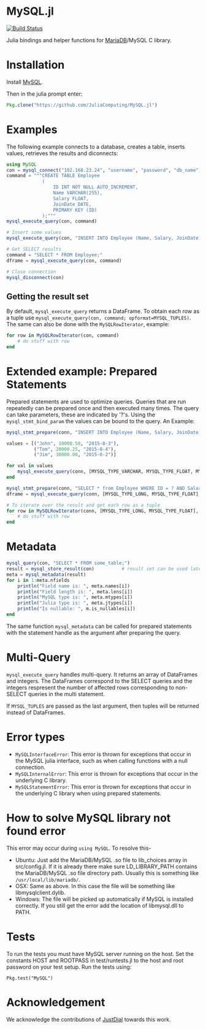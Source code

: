 MySQL.jl
======

[![Build Status](https://travis-ci.org/JuliaDB/MySQL.jl.svg?branch=master)](https://travis-ci.org/JuliaDB/MySQL.jl)

Julia bindings and helper functions for [MariaDB](https://mariadb.org/)/MySQL C library.

# Installation

Install [MySQL](http://dev.mysql.com/doc/refman/5.7/en/installing.html).

Then in the julia prompt enter:
```julia
Pkg.clone("https://github.com/JuliaComputing/MySQL.jl")
```

# Examples

The following example connects to a database, creates a table, inserts values,
 retrieves the results and diconnects:

```julia
using MySQL
con = mysql_connect("192.168.23.24", "username", "password", "db_name")
command = """CREATE TABLE Employee
             (
                 ID INT NOT NULL AUTO_INCREMENT,
                 Name VARCHAR(255),
                 Salary FLOAT,
                 JoinDate DATE,
                 PRIMARY KEY (ID)
             );"""
mysql_execute_query(con, command)

# Insert some values
mysql_execute_query(con, "INSERT INTO Employee (Name, Salary, JoinDate) values ("John", 25000.00, '2015-12-12'), ("Sam", 35000.00, '2012-18-17), ("Tom", 50000.00, '2013-12-14');")

# Get SELECT results
command = "SELECT * FROM Employee;"
dframe = mysql_execute_query(con, command)

# Close connection
mysql_disconnect(con)
```

## Getting the result set

By default, `mysql_execute_query` returns a DataFrame.  To obtain each row as a tuple use `mysql_execute_query(con, command; opformat=MYSQL_TUPLES)`.  The same can also be done with the `MySQLRowIterator`, example:

```julia
for row in MySQLRowIterator(con, command)
    # do stuff with row
end
```

# Extended example: Prepared Statements

Prepared statements are used to optimize queries.  Queries that are run repeatedly can be
 prepared once and then executed many times.  The query can take parameters, these are
 indicated by '?'s. Using the `mysql_stmt_bind_param` the values can be bound to the query.
 An Example:

```julia
mysql_stmt_prepare(conn, "INSERT INTO Employee (Name, Salary, JoinDate) values (?, ?, ?);")

values = [("John", 10000.50, "2015-8-3"),
          ("Tom", 20000.25, "2015-8-4"),
          ("Jim", 30000.00, "2015-6-2")]

for val in values
    mysql_execute_query(conn, [MYSQL_TYPE_VARCHAR, MYSQL_TYPE_FLOAT, MYSQL_TYPE_DATE], val)
end

mysql_stmt_prepare(conn, "SELECT * from Employee WHERE ID = ? AND Salary > ?")
dframe = mysql_execute_query(conn, [MYSQL_TYPE_LONG, MYSQL_TYPE_FLOAT], [5, 35000.00])

# To iterate over the result and get each row as a tuple
for row in MySQLRowIterator(conn, [MYSQL_TYPE_LONG, MYSQL_TYPE_FLOAT], [5, 35000.00])
    # do stuff with row
end
```

# Metadata

```julia
mysql_query(con, "SELECT * FROM some_table;")
result = mysql_store_result(con)          # result set can be used later to retrieve values.
meta = mysql_metadata(result)
for i in 1:meta.nfields
    println("Field name is: ", meta.names[i])
    println("Field length is: ", meta.lens[i])
    println("MySQL type is: ", meta.mtypes[i])
    println("Julia type is: ", meta.jtypes[i])
    println("Is nullable: ", m.is_nullables[i])
end
```

The same function `mysql_metadata` can be called for prepared statements with the statement
 handle as the argument after preparing the query.

# Multi-Query

`mysql_execute_query` handles multi-query.  It returns an array of DataFrames and integers.
 The DataFrames correspond to the SELECT queries and the integers respresent the number of
 affected rows corresponding to non-SELECT queries in the multi statement.

If `MYSQL_TUPLES` are passed as the last argument, then tuples will be returned instead
 of DataFrames.

# Error types

* `MySQLInterfaceError`: This error is thrown for exceptions that occur in the MySQL julia interface, such as when calling functions with a null connection.
* `MySQLInternalError`: This error is thrown for exceptions that occur in the underlying C library.
* `MySQLStatementError`: This error is thrown for exceptions that occur in the underlying C library when using prepared statements.

# How to solve MySQL library not found error

This error may occur during `using MySQL`. To resolve this-
* Ubuntu: Just add the MariaDB/MySQL .so file to lib_choices array in src/config.jl. If it is already there
make sure LD_LIBRARY_PATH contains the MariaDB/MySQL .so file directory path. Usually this is something like
`/usr/local/lib/mariadb/`.
* OSX: Same as above. In this case the file will be something like libmysqlclient.dylib.
* Windows: The file will be picked up automatically if MySQL is installed correctly.  If you still get the error add the location of libmysql.dll to PATH.

# Tests

To run the tests you must have MySQL server running on the host. Set the constants HOST and ROOTPASS 
in test/runtests.jl to the host and root password on your test setup. Run the tests using:
```
Pkg.test("MySQL")
```

# Acknowledgement

We acknowledge the contributions of [JustDial](http://www.justdial.com) towards this work.
